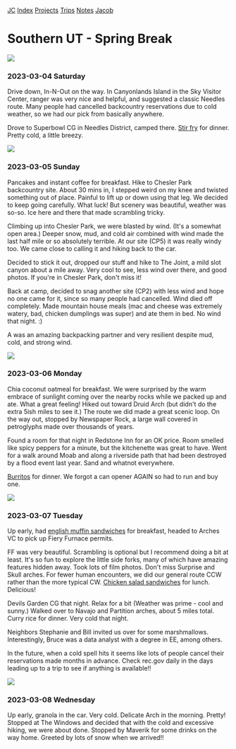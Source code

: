 [JC](/index.html) [Index](/index.html) [Projects](/projects.html) [Trips](/trips.html) [Notes](/notes.html) [Jacob](/about.html)

# Southern UT - Spring Break

![](https://i.postimg.cc/T2VxB8dL/2023-03-06-09-08-11-109.jpg)

### 2023-03-04 Saturday

Drive down, In-N-Out on the way. In Canyonlands Island in the Sky Visitor Center, ranger was very nice and helpful, and suggested a classic Needles route. Many people had cancelled backcountry reservations due to cold weather, so we had our pick from basically anywhere.

Drove to Superbowl CG in Needles District, camped there. [Stir fry](/notes/car_camping_food.html#stir-fry) for dinner. Pretty cold, a little breezy.

![](https://i.postimg.cc/JhFZk6Gm/2023-03-05-12-52-48-026.jpg)

### 2023-03-05 Sunday

Pancakes and instant coffee for breakfast. Hike to Chesler Park backcountry site. About 30 mins in, I stepped weird on my knee and twisted something out of place. Painful to lift up or down using that leg. We decided to keep going carefully. What luck! But scenery was beautiful, weather was so-so. Ice here and there that made scrambling tricky.

Climbing up into Chesler Park, we were blasted by wind. (It's a somewhat open area.) Deeper snow, mud, and cold air combined with wind made the last half mile or so absolutely terrible. At our site (CP5) it was really windy too. We came close to calling it and hiking back to the car.

Decided to stick it out, dropped our stuff and hike to The Joint, a mild slot canyon about a mile away. Very cool to see, less wind over there, and good photos. If you're in Chesler Park, don't miss it!

Back at camp, decided to snag another site (CP2) with less wind and hope no one came for it, since so many people had cancelled. Wind died off completely. Made mountain house meals (mac and cheese was extremely watery, bad, chicken dumplings was super) and ate them in bed. No wind that night. :)

A was an amazing backpacking partner and very resilient despite mud, cold, and strong wind.

![](https://i.postimg.cc/3J3hTLNL/2023-03-05-15-16-49-882.jpg)

### 2023-03-06 Monday

Chia coconut oatmeal for breakfast. We were surprised by the warm embrace of sunlight coming over the nearby rocks while we packed up and ate. What a great feeling! Hiked out toward Druid Arch (but didn't do the extra 5ish miles to see it.) The route we did made a great scenic loop. On the way out, stopped by Newspaper Rock, a large wall covered in petroglyphs made over thousands of years.

Found a room for that night in Redstone Inn for an OK price. Room smelled like spicy peppers for a minute, but the kitchenette was great to have. Went for a walk around Moab and along a riverside path that had been destroyed by a flood event last year. Sand and whatnot everywhere.

[Burritos](/notes/car_camping_food.html#burritos) for dinner. We forgot a can opener AGAIN so had to run and buy one.

![](https://i.postimg.cc/qv5H24LY/2023-03-07-13-11-40-564.jpg)

### 2023-03-07 Tuesday

Up early, had [english muffin sandwiches](/notes/car_camping_food.html#mcmuffins) for breakfast, headed to Arches VC to pick up Fiery Furnace permits.

FF was very beautiful. Scrambling is optional but I recommend doing a bit at least. It's so fun to explore the little side forks, many of which have amazing features hidden away. Took lots of film photos. Don't miss Surprise and Skull arches. For fewer human encounters, we did our general route CCW rather than the more typical CW. [Chicken salad sandwiches](/notes/camping_recipes.html#chicken-salad) for lunch. Delicious!

Devils Garden CG that night. Relax for a bit (Weather was prime - cool and sunny.) Walked over to Navajo and Partition arches, about 5 miles total. Curry rice for dinner. Very cold that night.

Neighbors Stephanie and Bill invited us over for some marshmallows. Interestingly, Bruce was a data analyst with a degree in EE, among others.

In the future, when a cold spell hits it seems like lots of people cancel their reservations made months in advance. Check rec.gov daily in the days leading up to a trip to see if anything is available!!

![](https://i.postimg.cc/hjFF3sN1/2023-03-05-11-46-37-839.jpg)

### 2023-03-08 Wednesday

Up early, granola in the car. Very cold. Delicate Arch in the morning. Pretty! Stopped at The Windows and decided that with the cold and excessive hiking, we were about done. Stopped by Maverik for some drinks on the way home. Greeted by lots of snow when we arrived!!
